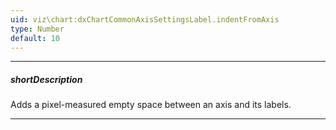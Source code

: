 ```yaml
---
uid: viz\chart:dxChartCommonAxisSettingsLabel.indentFromAxis
type: Number
default: 10
---
```

---
##### shortDescription
Adds a pixel-measured empty space between an axis and its labels.

---
<!--
![DevExtreme HTML5 Charts IdentFromAxis](/images/ChartJS/LabelsIndentFromAxis.png)

#####See Also#####
- **commonAxisSettings**.[placeholderSize](/api-reference/10%20UI%20Components/dxChart/1%20Configuration/commonAxisSettings/placeholderSize.md '/Documentation/ApiReference/UI_Components/dxChart/Configuration/commonAxisSettings/#placeholderSize') - reserves space for the axis.
-->